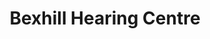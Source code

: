 ---
title: "Bexhill Hearing Centre"
url: /bexhill-on-sea/bexhill-hearing-centre/
shop: hearing aids
---